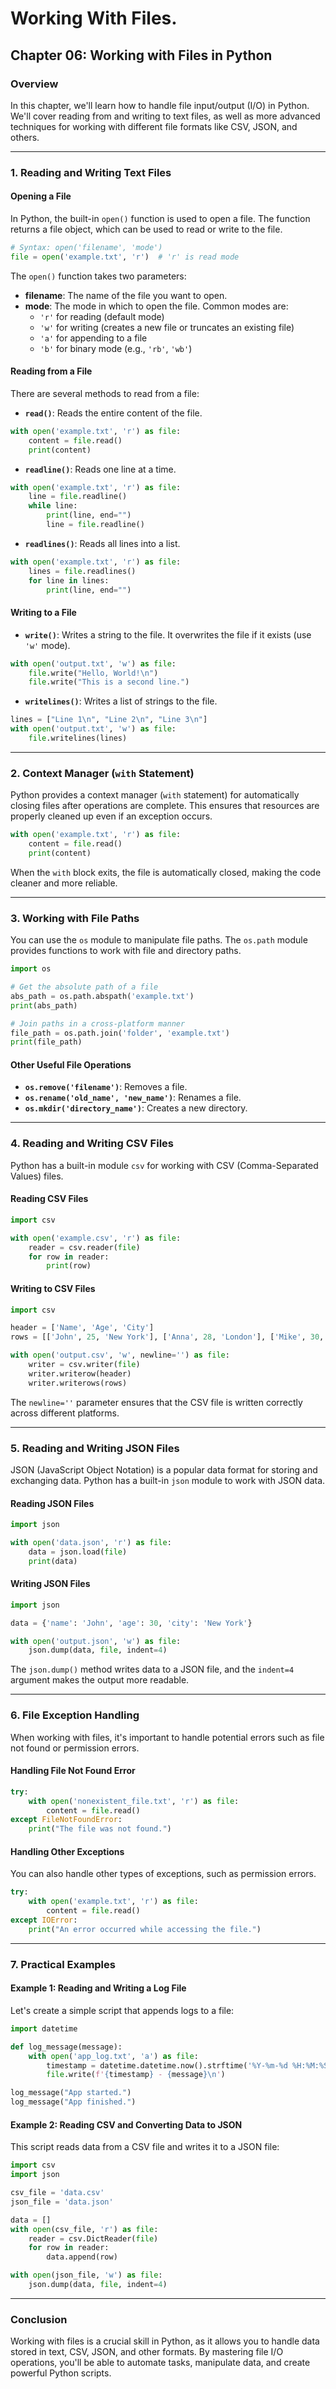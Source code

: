 # Working With Files. 

## Chapter 06: Working with Files in Python

### Overview
In this chapter, we'll learn how to handle file input/output (I/O) in Python. We'll cover reading from and writing to text files, as well as more advanced techniques for working with different file formats like CSV, JSON, and others. 

---

### 1. **Reading and Writing Text Files**

#### **Opening a File**

In Python, the built-in `open()` function is used to open a file. The function returns a file object, which can be used to read or write to the file.

```python
# Syntax: open('filename', 'mode')
file = open('example.txt', 'r')  # 'r' is read mode
```

The `open()` function takes two parameters:
- **filename**: The name of the file you want to open.
- **mode**: The mode in which to open the file. Common modes are:
  - `'r'` for reading (default mode)
  - `'w'` for writing (creates a new file or truncates an existing file)
  - `'a'` for appending to a file
  - `'b'` for binary mode (e.g., `'rb'`, `'wb'`)

#### **Reading from a File**

There are several methods to read from a file:

- **`read()`**: Reads the entire content of the file.

```python
with open('example.txt', 'r') as file:
    content = file.read()
    print(content)
```

- **`readline()`**: Reads one line at a time.

```python
with open('example.txt', 'r') as file:
    line = file.readline()
    while line:
        print(line, end="")
        line = file.readline()
```

- **`readlines()`**: Reads all lines into a list.

```python
with open('example.txt', 'r') as file:
    lines = file.readlines()
    for line in lines:
        print(line, end="")
```

#### **Writing to a File**

- **`write()`**: Writes a string to the file. It overwrites the file if it exists (use `'w'` mode).

```python
with open('output.txt', 'w') as file:
    file.write("Hello, World!\n")
    file.write("This is a second line.")
```

- **`writelines()`**: Writes a list of strings to the file.

```python
lines = ["Line 1\n", "Line 2\n", "Line 3\n"]
with open('output.txt', 'w') as file:
    file.writelines(lines)
```

---

### 2. **Context Manager (`with` Statement)**

Python provides a context manager (`with` statement) for automatically closing files after operations are complete. This ensures that resources are properly cleaned up even if an exception occurs.

```python
with open('example.txt', 'r') as file:
    content = file.read()
    print(content)
```

When the `with` block exits, the file is automatically closed, making the code cleaner and more reliable.

---

### 3. **Working with File Paths**

You can use the `os` module to manipulate file paths. The `os.path` module provides functions to work with file and directory paths.

```python
import os

# Get the absolute path of a file
abs_path = os.path.abspath('example.txt')
print(abs_path)

# Join paths in a cross-platform manner
file_path = os.path.join('folder', 'example.txt')
print(file_path)
```

#### **Other Useful File Operations**
- **`os.remove('filename')`**: Removes a file.
- **`os.rename('old_name', 'new_name')`**: Renames a file.
- **`os.mkdir('directory_name')`**: Creates a new directory.

---

### 4. **Reading and Writing CSV Files**

Python has a built-in module `csv` for working with CSV (Comma-Separated Values) files.

#### **Reading CSV Files**

```python
import csv

with open('example.csv', 'r') as file:
    reader = csv.reader(file)
    for row in reader:
        print(row)
```

#### **Writing to CSV Files**

```python
import csv

header = ['Name', 'Age', 'City']
rows = [['John', 25, 'New York'], ['Anna', 28, 'London'], ['Mike', 30, 'San Francisco']]

with open('output.csv', 'w', newline='') as file:
    writer = csv.writer(file)
    writer.writerow(header)
    writer.writerows(rows)
```

The `newline=''` parameter ensures that the CSV file is written correctly across different platforms.

---

### 5. **Reading and Writing JSON Files**

JSON (JavaScript Object Notation) is a popular data format for storing and exchanging data. Python has a built-in `json` module to work with JSON data.

#### **Reading JSON Files**

```python
import json

with open('data.json', 'r') as file:
    data = json.load(file)
    print(data)
```

#### **Writing JSON Files**

```python
import json

data = {'name': 'John', 'age': 30, 'city': 'New York'}

with open('output.json', 'w') as file:
    json.dump(data, file, indent=4)
```

The `json.dump()` method writes data to a JSON file, and the `indent=4` argument makes the output more readable.

---

### 6. **File Exception Handling**

When working with files, it's important to handle potential errors such as file not found or permission errors.

#### **Handling File Not Found Error**

```python
try:
    with open('nonexistent_file.txt', 'r') as file:
        content = file.read()
except FileNotFoundError:
    print("The file was not found.")
```

#### **Handling Other Exceptions**

You can also handle other types of exceptions, such as permission errors.

```python
try:
    with open('example.txt', 'r') as file:
        content = file.read()
except IOError:
    print("An error occurred while accessing the file.")
```

---

### 7. **Practical Examples**

#### **Example 1: Reading and Writing a Log File**

Let's create a simple script that appends logs to a file:

```python
import datetime

def log_message(message):
    with open('app_log.txt', 'a') as file:
        timestamp = datetime.datetime.now().strftime('%Y-%m-%d %H:%M:%S')
        file.write(f'{timestamp} - {message}\n')

log_message("App started.")
log_message("App finished.")
```

#### **Example 2: Reading CSV and Converting Data to JSON**

This script reads data from a CSV file and writes it to a JSON file:

```python
import csv
import json

csv_file = 'data.csv'
json_file = 'data.json'

data = []
with open(csv_file, 'r') as file:
    reader = csv.DictReader(file)
    for row in reader:
        data.append(row)

with open(json_file, 'w') as file:
    json.dump(data, file, indent=4)
```

---

### Conclusion

Working with files is a crucial skill in Python, as it allows you to handle data stored in text, CSV, JSON, and other formats. By mastering file I/O operations, you'll be able to automate tasks, manipulate data, and create powerful Python scripts. 
